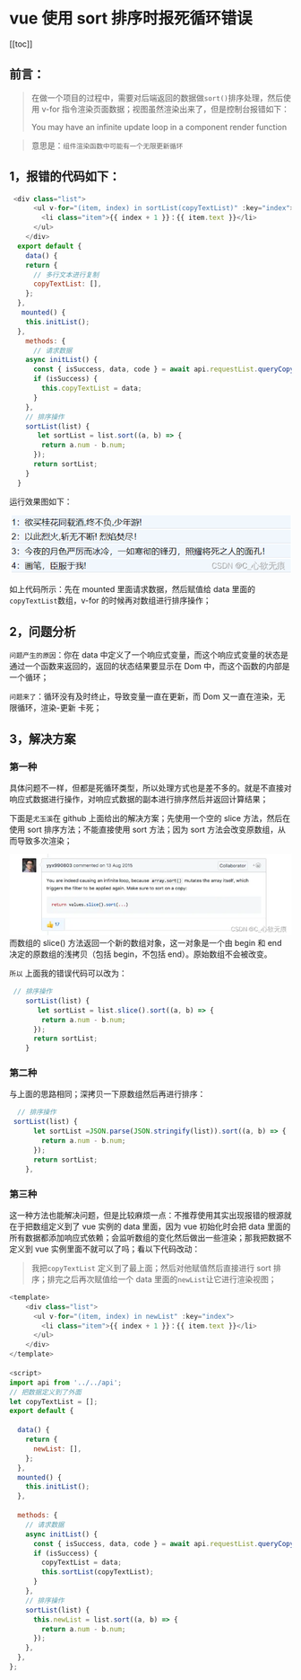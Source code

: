 # vue 使用 sort 排序时报死循环错误

[[toc]]

## 前言：

> 在做一个项目的过程中，需要对后端返回的数据做`sort()`排序处理，然后使用 v-for 指令渲染页面数据；视图虽然渲染出来了，但是控制台报错如下： 
> 
> You may have an infinite update loop in a component render function

> 意思是：`组件渲染函数中可能有一个无限更新循环`

## 1，报错的代码如下：

```javascript
 <div class="list">
      <ul v-for="(item, index) in sortList(copyTextList)" :key="index">
        <li class="item">{{ index + 1 }}：{{ item.text }}</li>
      </ul>
    </div>
  export default {
    data() {
    return {
      // 多行文本进行复制
      copyTextList: [],
    };
  },
   mounted() {
    this.initList();
  },
    methods: {
      // 请求数据
    async initList() {
      const { isSuccess, data, code } = await api.requestList.queryCopyList();
      if (isSuccess) {
        this.copyTextList = data;
      }
    },
    // 排序操作
    sortList(list) {
       let sortList = list.sort((a, b) => {
        return a.num - b.num;
      });
      return sortList;
    }
  }

```

运行效果图如下：

![在这里插入图片描述](../images/sort-error.png)

如上代码所示：先在 mounted 里面请求数据，然后赋值给 data 里面的`copyTextList`数组，v-for 的时候再对数组进行排序操作；

## 2，问题分析

`问题产生的原因`：你在 data 中定义了一个响应式变量，而这个响应式变量的状态是通过一个函数来返回的，返回的状态结果要显示在 Dom 中，而这个函数的内部是一个循环；

`问题来了`：循环没有及时终止，导致变量一直在更新，而 Dom 又一直在渲染，无限循环，渲染-更新 卡死；

## 3，解决方案

### 第一种

具体问题不一样，但都是死循环类型，所以处理方式也是差不多的。就是不直接对响应式数据进行操作，对响应式数据的副本进行排序然后并返回计算结果；

下面是`尤玉溪`在 github 上面给出的解决方案；先使用一个空的 slice 方法，然后在使用 sort 排序方法；不能直接使用 sort 方法；因为 sort 方法会改变原数组，从而导致多次渲染；

![在这里插入图片描述](../images/sort-error-1.png) 而数组的 slice() 方法返回一个新的数组对象，这一对象是一个由 begin 和 end 决定的原数组的浅拷贝（包括 begin，不包括 end）。原始数组不会被改变。

`所以` 上面我的错误代码可以改为：

```javascript
 // 排序操作
    sortList(list) {
       let sortList = list.slice().sort((a, b) => {
        return a.num - b.num;
      });
      return sortList;
    }
```

### 第二种

与上面的思路相同；深拷贝一下原数组然后再进行排序：

```javascript
  // 排序操作
 sortList(list) {
      let sortList =JSON.parse(JSON.stringify(list)).sort((a, b) => {
        return a.num - b.num;
      });
      return sortList;
    },
```

### 第三种

这一种方法也能解决问题，但是比较麻烦一点：不推荐使用其实出现报错的根源就在于把数组定义到了 vue 实例的 data 里面，因为 vue 初始化时会把 data 里面的所有数据都添加响应式依赖；会监听数组的变化然后做出一些渲染；那我把数据不定义到 vue 实例里面不就可以了吗；看以下代码改动：

> 我把`copyTextList` 定义到了最上面；然后对他赋值然后直接进行 sort 排序；排完之后再次赋值给一个 data 里面的`newList`让它进行渲染视图；

```javascript
<template>
    <div class="list">
      <ul v-for="(item, index) in newList" :key="index">
        <li class="item">{{ index + 1 }}：{{ item.text }}</li>
      </ul>
    </div>
</template>

<script>
import api from '../../api';
// 把数据定义到了外面
let copyTextList = [];
export default {

  data() {
    return {
      newList: [],
    };
  },
  mounted() {
    this.initList();
  },

  methods: {
    // 请求数据
    async initList() {
      const { isSuccess, data, code } = await api.requestList.queryCopyList();
      if (isSuccess) {
        copyTextList = data;
        this.sortList(copyTextList);
      }
    },
    // 排序操作
    sortList(list) {
      this.newList = list.sort((a, b) => {
        return a.num - b.num;
      });
    },
  },
};
```

